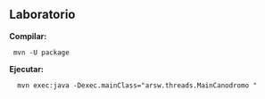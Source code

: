 ## Laboratorio

**Compilar:**
~~~
 mvn -U package
~~~

**Ejecutar:**

~~~
  mvn exec:java -Dexec.mainClass="arsw.threads.MainCanodromo "
~~~
